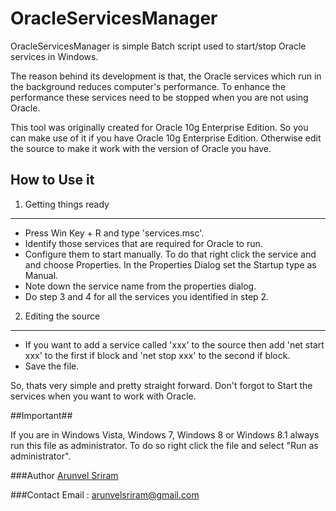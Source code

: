 OracleServicesManager
=====================

OracleServicesManager is simple Batch script used to start/stop Oracle services in Windows.

The reason behind its development is that, the Oracle services which run in the background 
reduces computer's performance. To enhance the performance these services need to be stopped 
when you are not using Oracle.

This tool was originally created for Oracle 10g Enterprise Edition. So you can make use of it if you have Oracle 10g Enterprise Edition. Otherwise edit the source to make it work with the version of Oracle you have.

How to Use it
-------------
1. Getting things ready
------------------------
* Press Win Key + R and type 'services.msc'.
* Identify those services that are required for Oracle to run.
* Configure them to start manually. To do that right click the service and and choose Properties. In the Properties Dialog set the Startup type as Manual.
* Note down the service name from the properties dialog.
* Do step 3 and 4 for all the services you identified in step 2.

2. Editing the source
---------------------
* If you want to add a service called 'xxx' to the source then add 'net start xxx' to the first if block and 
	'net stop xxx' to the second if block.
* Save the file.

So, thats very simple and pretty straight forward. Don't forgot to Start the services when you want to work with Oracle. 

##Important##

If you are in Windows Vista, Windows 7, Windows 8 or Windows 8.1 always run this file as administrator. To do so right click the file and select "Run as administrator".

###Author
[Arunvel Sriram](http://github.com/arunvelsriram) 

###Contact
Email : arunvelsriram@gmail.com
